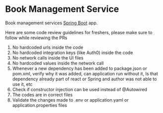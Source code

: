 # Book Management Service


Book management services [Spring Boot](http://projects.spring.io/spring-boot/) app.

Here are some code review guidelines for freshers, please make sure to follow while reviewing the PRs
1. No hardcoded urls inside the code
2. No hardcoded integration keys (like Auth0) inside the code
3. No network calls inside the UI files
4. No hardcoded values inside the network call
5. Whenever a new dependency has been added to package.json or pom.xml, verify why it was added, can application run without it, Is that dependency already part of react or Spring and author was not able to use it, etc
6. Check if constructor injection can be used instead of @Autowired
7. The codes are in correct files
8.  Validate the changes made to .env or application.yaml or application.properties files
